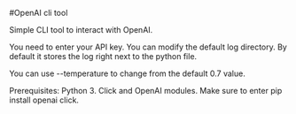 #OpenAI cli tool

Simple CLI tool to interact with OpenAI. 

You need to enter your API key. You can modify the default log directory. By default it stores the log right next to the python file. 

You can use --temperature <value> to change from the default 0.7 value. 

Prerequisites: Python 3. Click and OpenAI modules. Make sure to enter pip install openai click. 

